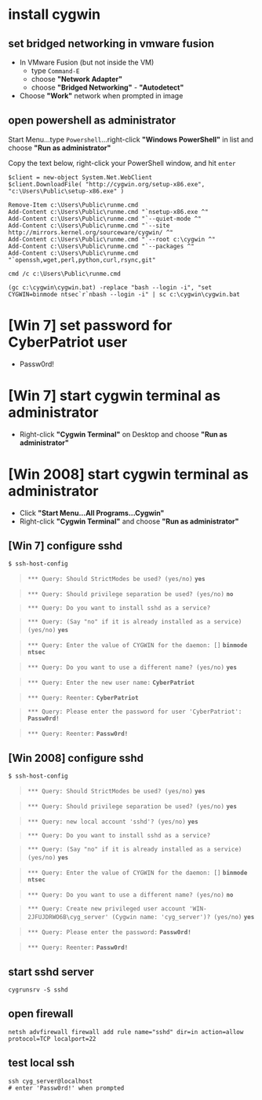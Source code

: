 # install cygwin

## set bridged networking in vmware fusion

* In VMware Fusion (but not inside the VM)
	* type `Command-E`
	* choose **"Network Adapter"**
	* choose **"Bridged Networking"** - **"Autodetect"**
* Choose **"Work"** network when prompted in image

## open powershell as administrator

Start Menu...type `Powershell`...right-click **"Windows PowerShell"** in list and choose **"Run as administrator"**

Copy the text below, right-click your PowerShell window, and hit `enter`

```
$client = new-object System.Net.WebClient
$client.DownloadFile( "http://cygwin.org/setup-x86.exe", "c:\Users\Public\setup-x86.exe" )

Remove-Item c:\Users\Public\runme.cmd
Add-Content c:\Users\Public\runme.cmd "`nsetup-x86.exe ^"
Add-Content c:\Users\Public\runme.cmd "`--quiet-mode ^"
Add-Content c:\Users\Public\runme.cmd "`--site http://mirrors.kernel.org/sourceware/cygwin/ ^"
Add-Content c:\Users\Public\runme.cmd "`--root c:\cygwin ^"
Add-Content c:\Users\Public\runme.cmd "`--packages ^"
Add-Content c:\Users\Public\runme.cmd "`openssh,wget,perl,python,curl,rsync,git"

cmd /c c:\Users\Public\runme.cmd

(gc c:\cygwin\cygwin.bat) -replace "bash --login -i", "set CYGWIN=binmode ntsec`r`nbash --login -i" | sc c:\cygwin\cygwin.bat
```

# [Win 7] set password for CyberPatriot user

* Passw0rd!

# [Win 7] start cygwin terminal as administrator

* Right-click **"Cygwin Terminal"** on Desktop and choose **"Run as administrator"**

# [Win 2008] start cygwin terminal as administrator

* Click **"Start Menu...All Programs...Cygwin"**
* Right-click **"Cygwin Terminal"** and choose **"Run as administrator"**

## [Win 7] configure sshd

```
$ ssh-host-config
```
> `*** Query: Should StrictModes be used? (yes/no)` **`yes`**

> `*** Query: Should privilege separation be used? (yes/no)` **`no`**

> `*** Query: Do you want to install sshd as a service?`

> `*** Query: (Say "no" if it is already installed as a service) (yes/no)` **`yes`**

> `*** Query: Enter the value of CYGWIN for the daemon: []` **`binmode ntsec`**

> `*** Query: Do you want to use a different name? (yes/no)` **`yes`**

> `*** Query: Enter the new user name:` **`CyberPatriot`**

> `*** Query: Reenter:` **`CyberPatriot`**

> `*** Query: Please enter the password for user 'CyberPatriot':` **`Passw0rd!`**

> `*** Query: Reenter:` **`Passw0rd!`**

## [Win 2008] configure sshd

```
$ ssh-host-config
```
> `*** Query: Should StrictModes be used? (yes/no)` **`yes`**

> `*** Query: Should privilege separation be used? (yes/no)` **`yes`**

> `*** Query: new local account 'sshd'? (yes/no)` **`yes`**

> `*** Query: Do you want to install sshd as a service?`

> `*** Query: (Say "no" if it is already installed as a service) (yes/no)` **`yes`**

> `*** Query: Enter the value of CYGWIN for the daemon: []` **`binmode ntsec`**

> `*** Query: Do you want to use a different name? (yes/no)` **`no`**

> `*** Query: Create new privileged user account 'WIN-2JFUJDRWO6B\cyg_server' (Cygwin name: 'cyg_server')? (yes/no)` **`yes`**

> `*** Query: Please enter the password:` **`Passw0rd!`**

> `*** Query: Reenter:` **`Passw0rd!`**

## start sshd server
```
cygrunsrv -S sshd
```

## open firewall
```
netsh advfirewall firewall add rule name="sshd" dir=in action=allow protocol=TCP localport=22
```

## test local ssh
```
ssh cyg_server@localhost
# enter 'Passw0rd!' when prompted
```	
